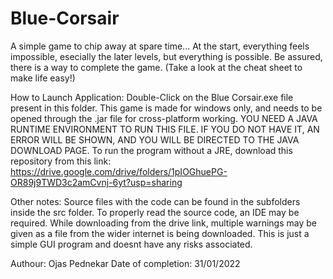 # Blue-Corsair
A simple game to chip away at spare time... At the start, everything feels impossible, esecially the later levels, but everything is possible.  Be assured, there is a way to complete the game. (Take a look at the cheat sheet to make life easy!)

How to Launch Application: Double-Click on the Blue Corsair.exe file present in this folder. This game is made for windows only, and needs to be opened through the .jar file for cross-platform working. YOU NEED A JAVA RUNTIME ENVIRONMENT TO RUN THIS FILE. IF YOU DO NOT HAVE IT, AN ERROR WILL BE SHOWN, AND YOU WILL BE DIRECTED TO THE JAVA DOWNLOAD PAGE.
To run the program without a JRE, download this repository from this link: https://drive.google.com/drive/folders/1pIOGhuePG-OR89j9TWD3c2amCvnj-6yt?usp=sharing

Other notes: Source files with the code can be found in the subfolders inside the src folder. To properly read the source code, an IDE may be required. While downloading from the drive link, multiple warnings may be given as a file from the wider internet is being downloaded. This is just a simple GUI program and doesnt have any risks associated.

Authour: Ojas Pednekar
Date of completion: 31/01/2022

